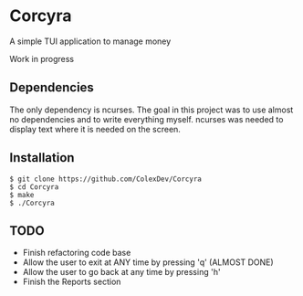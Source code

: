 # Corcyra
A simple TUI application to manage money

Work in progress

## Dependencies
The only dependency is ncurses. The goal in this project was to use almost no dependencies and to write everything myself.
ncurses was needed to display text where it is needed on the screen.

## Installation
```
$ git clone https://github.com/ColexDev/Corcyra
$ cd Corcyra
$ make
$ ./Corcyra
```

## TODO
- Finish refactoring code base
- Allow the user to exit at ANY time by pressing 'q' (ALMOST DONE)
- Allow the user to go back at any time by pressing 'h'
- Finish the Reports section
